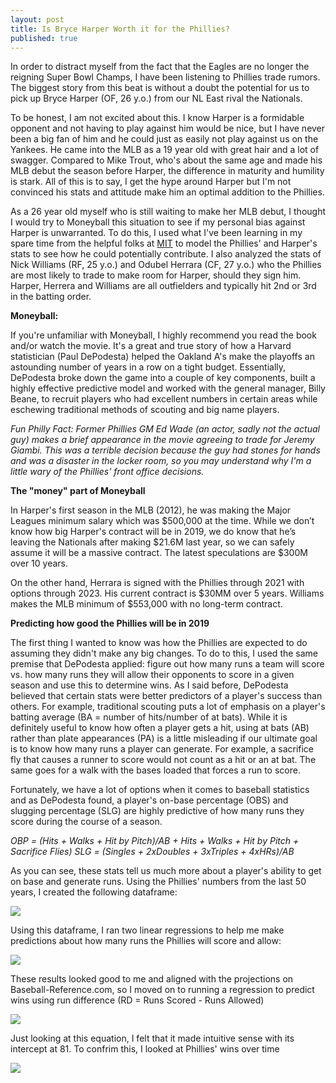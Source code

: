 ```yaml
---
layout: post
title: Is Bryce Harper Worth it for the Phillies?
published: true
---
```


In order to distract myself from the fact that the Eagles are no longer the reigning Super Bowl Champs, I have been listening to Phillies trade rumors. The biggest story from this beat is without a doubt the potential for us to pick up Bryce Harper (OF, 26 y.o.) from our NL East rival the Nationals. 

To be honest, I am not excited about this. I know Harper is a formidable opponent and not having to play against him would be nice, but I have never been a big fan of him and he could just as easily not play against us on the Yankees. He came into the MLB as a 19 year old with great hair and a lot of swagger. Compared to Mike Trout, who's about the same age and made his MLB debut the season before Harper, the difference in maturity and humility is stark. All of this is to say, I get the hype around Harper but I'm not convinced his stats and attitude make him an optimal addition to the Phillies.

As a 26 year old myself who is still waiting to make her MLB debut, I thought I would try to Moneyball this situation to see if my personal bias against Harper is unwarranted. To do this, I used what I've been learning in my spare time from the helpful folks at [MIT](https://ocw.mit.edu/courses/sloan-school-of-management/15-071-the-analytics-edge-spring-2017/index.htm) to model the Phillies' and Harper's stats to see how he could potentially contribute. I also analyzed the stats of Nick Williams (RF, 25 y.o.) and Odubel Herrara (CF, 27 y.o.) who the Phillies are most likely to trade to make room for Harper, should they sign him. Harper, Herrera and Williams are all outfielders and typically hit 2nd or 3rd in the batting order.

**Moneyball:**

If you're unfamiliar with Moneyball, I highly recommend you read the book and/or watch the movie. It's a great and true story of how a Harvard statistician (Paul DePodesta) helped the Oakland A's make the playoffs an astounding number of years in a row on a tight budget. Essentially, DePodesta broke down the game into a couple of key components, built a highly effective predictive model and worked with the general manager, Billy Beane, to recruit players who had excellent numbers in certain areas while eschewing traditional methods of scouting and big name players.

*Fun Philly Fact: Former Phillies GM Ed Wade (an actor, sadly not the actual guy) makes a brief appearance in the movie agreeing to trade for Jeremy Giambi. This was a terrible decision because the guy had stones for hands and was a disaster in the locker room, so you may understand why I'm a little wary of the Phillies' front office decisions.* 

**The "money" part of Moneyball**

In Harper's first season in the MLB (2012), he was making the Major Leagues minimum salary which was $500,000 at the time. While we don’t know how big Harper's contract will be in 2019, we do know that he’s leaving the Nationals after making $21.6M last year, so we can safely assume it will be a massive contract. The latest speculations are $300M over 10 years.

On the other hand, Herrara is signed with the Phillies through 2021 with options through 2023. His current contract is $30MM over 5 years. Williams makes the MLB minimum of $553,000 with no long-term contract. 

**Predicting how good the Phillies will be in 2019**

The first thing I wanted to know was how the Phillies are expected to do assuming they didn't make any big changes. To do to this, I used the same premise that DePodesta applied: figure out how many runs a team will score vs. how many runs they will allow their opponents to score in a given season and use this to determine wins. As I said before, DePodesta believed that certain stats were better predictors of a player's success than others. For example, traditional scouting puts a lot of emphasis on a player's batting average (BA = number of hits/number of at bats). While it is definitely useful to know how often a player gets a hit, using at bats (AB) rather than plate appearances (PA) is a little misleading if our ultimate goal is to know how many runs a player can generate. For example, a sacrifice fly that causes a runner to score would not count as a hit or an at bat. The same goes for a walk with the bases loaded that forces a run to score.

Fortunately, we have a lot of options when it comes to baseball statistics and as DePodesta found, a player's on-base percentage (OBS) and slugging percentage (SLG) are highly predictive of how many runs they score during the course of a season.

*OBP = (Hits + Walks + Hit by Pitch)/AB + Hits + Walks + Hit by Pitch + Sacrifice Flies)
SLG = (Singles + 2xDoubles + 3xTriples + 4xHRs)/AB*

As you can see, these stats tell us much more about a player's ability to get on base and generate runs. Using the Phillies' numbers from the last 50 years, I created the following dataframe: 

![]({{site.baseurl}}/img/PhilliesCode1.jpg)

Using this dataframe, I ran two linear regressions to help me make predictions about how many runs the Phillies will score and allow:

![]({{site.baseurl}}/img/PhilliesCode2.png)

These results looked good to me and aligned with the projections on Baseball-Reference.com, so I moved on to running a regression to predict wins using run difference (RD = Runs Scored - Runs Allowed)

![]({{site.baseurl}}/img/PhilliesCode3.png)

Just looking at this equation, I felt that it made intuitive sense with its intercept at 81. To confrim this, I looked at Phillies' wins over time

![]({{site.baseurl}}/img/PhilliesCode3.png)
